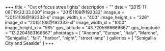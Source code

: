 +++
title = "Out of focus stree lights"
description = ""
date = "2015-11-08T19:23:33.000"
image = "20151108@192333"
image_s = "20151108@192333-s"
image_width_s = "400"
image_height_s = "226"
image_xl = "20151108@192333-xl"
image_width_xl = "1000"
image_height_xl = "565"
gps_latitude = "43.7205666666667"
gps_longitude = "13.2204583166667"
phototags = [ "Ancona", "Europe", "Italy", "Marche", "Senigallia", "fall", "harbor", "night", "street lamp" ]
galleries = [ "Senigallia City and Seaside" ]
+++
